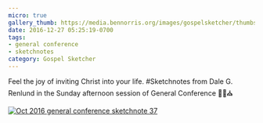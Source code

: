 ```yaml
---
micro: true
gallery_thumb: https://media.bennorris.org/images/gospelsketcher/thumbs/oct-16-5-renlund.jpg
date: 2016-12-27 05:25:19-0700
tags:
- general conference
- sketchnotes
category: Gospel Sketcher
---
```


Feel the joy of inviting Christ into your life.
#Sketchnotes from Dale G. Renlund in the Sunday afternoon session of General Conference ✍🏼⛪️

[![Oct 2016 general conference sketchnote 37](https://media.bennorris.org/images/gospelsketcher/general-conference/oct-2016/oct-16-5-renlund.jpg)](https://media.bennorris.org/images/gospelsketcher/general-conference/oct-2016/oct-16-5-renlund.jpg)